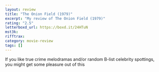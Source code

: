 ```yaml
---
layout: review
title: "The Onion Field (1979)"
excerpt: "My review of The Onion Field (1979)"
rating: "2.5"
letterboxd_url: https://boxd.it/24HTuN
mst3k:
rifftrax:
category: movie-review
tags: []
---
```


If you like true crime melodramas and/or random B-list celebrity spottings, you might get some pleasure out of this

